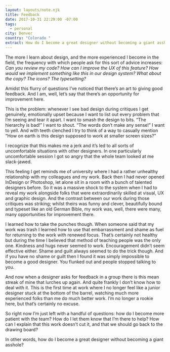 ```yaml
---
layout: layouts/note.njk
title: Feedback
date: 2017-10-31 22:29:00 -07:00
tags:
  - personal
city: Denver
country: "Colorado "
extract: How do I become a great designer without becoming a giant asshole?
---
```


The more I learn about design, and the more experienced I become in the field, the frequency with which people ask for this sort of advice increases: _Can you review my code? How can I improve the UX of this feature? How would we implement something like this in our design system? What about the copy? The icons? The typesetting?_

Amidst this flurry of questions I’ve noticed that there’s an art to giving good feedback. And I am, well, let’s say that there’s an opportunity for improvement here.

This is the problem: whenever I see bad design during critiques I get genuinely, emotionally upset because I want to list out every problem that I’m seeing and tear it apart. I want to smash the design to bits. “The hierarchy is bad!” I want to shout. “The words don’t make any sense!” I want to yell. And with teeth clenched I try to think of a way to casually mention “How on earth is this design supposed to work at smaller screen sizes?”

I recognize that this makes me a jerk and it’s led to all sorts of uncomfortable situations with other designers. In one particularly uncomfortable session I got so angry that the whole team looked at me slack-jawed.

This feeling I get reminds me of university where I had a rather unhealthy relationship with my colleagues and my work. Back then I had never opened InDesign or Photoshop, let alone sit in a room with a bunch of talented designers before. So it was a massive shock to the system when I had to reveal my work alongside folks that were extraordinarily skilled at visual, UX and graphic design. And the contrast between our work during those critiques was striking; whilst theirs was funny and clever, beautifully bound and typeset like an old German Bible, my work was, well, there were many, many opportunities for improvement there.

I learned how to take the punches though. When someone said that my work was trash I learned how to use that embarrassment and shame as fuel for returning to the work with renewed focus. That’s certainly not healthy but during the time I believed that method of teaching people was the only one. Kindness and hugs never seemed to work. Encouragement didn’t seem effective either. Shame and guilt always seemed to do the trick though. And if you have no shame or guilt then I found it was simply impossible to become a good designer. You flunked out and people stopped talking to you.

And now when a designer asks for feedback in a group there is this mean streak of mine that lurches up again. And quite frankly I don’t know how to deal with it. This is the first time at work where I no longer feel like a junior designer stuck at the bottom of the barrel, watching much more experienced folks than me do much better work. I’m no longer a rookie here, but that’s certainly no excuse.

So right now I’m just left with a handful of questions: how do I become more patient with the team? How do I let them know that I’m there to help? How can I explain that this work doesn’t cut it, and that we should go back to the drawing board?

In other words, how do I become a great designer without becoming a giant asshole?
